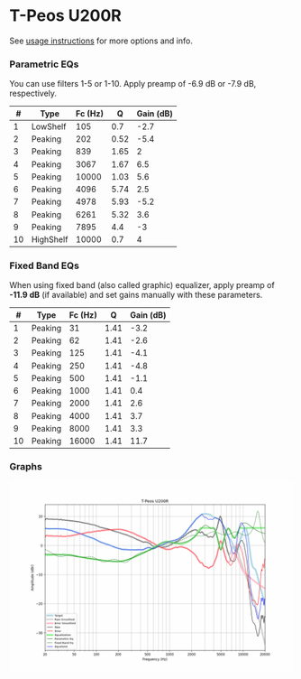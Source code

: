 # T-Peos U200R
See [usage instructions](https://github.com/jaakkopasanen/AutoEq#usage) for more options and info.

### Parametric EQs
You can use filters 1-5 or 1-10. Apply preamp of -6.9 dB or -7.9 dB, respectively.

|   # | Type      |   Fc (Hz) |    Q |   Gain (dB) |
|-----|-----------|-----------|------|-------------|
|   1 | LowShelf  |       105 | 0.7  |        -2.7 |
|   2 | Peaking   |       202 | 0.52 |        -5.4 |
|   3 | Peaking   |       839 | 1.65 |         2   |
|   4 | Peaking   |      3067 | 1.67 |         6.5 |
|   5 | Peaking   |     10000 | 1.03 |         5.6 |
|   6 | Peaking   |      4096 | 5.74 |         2.5 |
|   7 | Peaking   |      4978 | 5.93 |        -5.2 |
|   8 | Peaking   |      6261 | 5.32 |         3.6 |
|   9 | Peaking   |      7895 | 4.4  |        -3   |
|  10 | HighShelf |     10000 | 0.7  |         4   |

### Fixed Band EQs
When using fixed band (also called graphic) equalizer, apply preamp of **-11.9 dB** (if available) and set gains manually with these parameters.

|   # | Type    |   Fc (Hz) |    Q |   Gain (dB) |
|-----|---------|-----------|------|-------------|
|   1 | Peaking |        31 | 1.41 |        -3.2 |
|   2 | Peaking |        62 | 1.41 |        -2.6 |
|   3 | Peaking |       125 | 1.41 |        -4.1 |
|   4 | Peaking |       250 | 1.41 |        -4.8 |
|   5 | Peaking |       500 | 1.41 |        -1.1 |
|   6 | Peaking |      1000 | 1.41 |         0.4 |
|   7 | Peaking |      2000 | 1.41 |         2.6 |
|   8 | Peaking |      4000 | 1.41 |         3.7 |
|   9 | Peaking |      8000 | 1.41 |         3.3 |
|  10 | Peaking |     16000 | 1.41 |        11.7 |

### Graphs
![](./T-Peos%20U200R.png)
